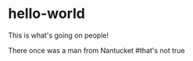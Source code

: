 # hello-world
This is what's going on people!

There once was a man from Nantucket
#that's not true
